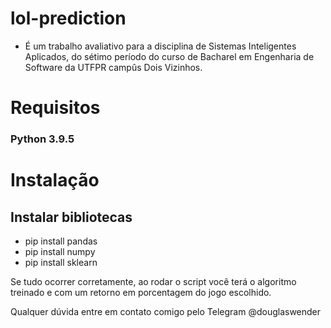 # lol-prediction

- É um trabalho avaliativo para a disciplina de Sistemas Inteligentes Aplicados, do sétimo período do curso de Bacharel em Engenharia de Software da UTFPR campûs Dois Vizinhos.

# Requisitos

### Python 3.9.5

# Instalação
## Instalar bibliotecas
- pip install pandas
- pip install numpy
- pip install sklearn

Se tudo ocorrer corretamente, ao rodar o script você terá o algoritmo treinado e com um retorno em porcentagem do jogo escolhido. 

Qualquer dúvida entre em contato comigo pelo Telegram @douglaswender
